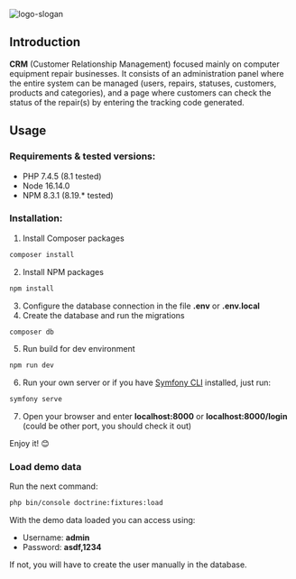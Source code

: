 ![logo-slogan](https://user-images.githubusercontent.com/15237067/150875257-3b534f91-76f3-4cf2-b929-63bd6d844e4b.png)

## Introduction
**CRM** (Customer Relationship Management) focused mainly on computer equipment repair businesses. It consists of an administration panel where the entire system can be managed (users, repairs, statuses, customers, products and categories), and a page where customers can check the status of the repair(s) by entering the tracking code generated.

## Usage
### Requirements & tested versions:
- PHP 7.4.5 (8.1 tested)
- Node 16.14.0
- NPM 8.3.1 (8.19.* tested)

### Installation:
1. Install Composer packages
```sh
composer install
```
2. Install NPM packages
```sh
npm install
```
3. Configure the database connection in the file **.env** or **.env.local**
4. Create the database and run the migrations
```sh
composer db
```
5. Run build for dev environment
```sh
npm run dev
```
6. Run your own server or if you have [Symfony CLI](https://symfony.com/doc/current/setup/symfony_server.html#installation) installed, just run:
```sh
symfony serve
```
7. Open your browser and enter **localhost:8000** or **localhost:8000/login** (could be other port, you should check it out)

Enjoy it! 😊

### Load demo data
Run the next command:
```sh
php bin/console doctrine:fixtures:load
```

With the demo data loaded you can access using:
- Username: **admin**
- Password: **asdf,1234**

If not, you will have to create the user manually in the database.




